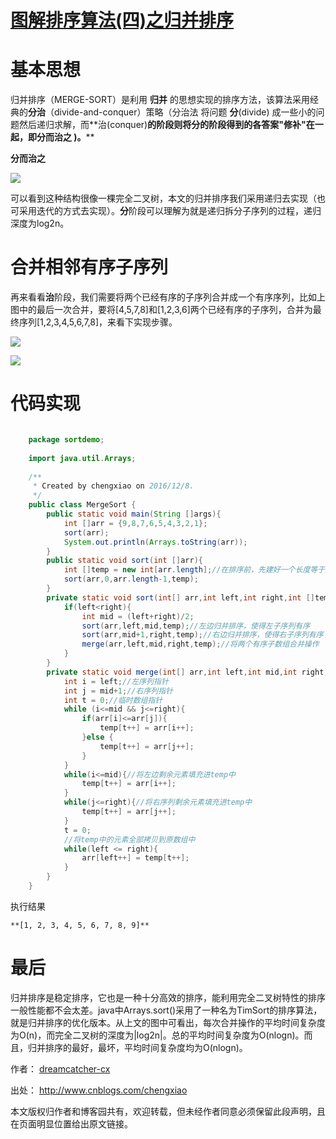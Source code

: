 # [图解排序算法(四)之归并排序][0]

# 基本思想

 归并排序（MERGE-SORT）是利用 **归并** 的思想实现的排序方法，该算法采用经典的**分治**（divide-and-conquer）策略（分治法 将问题 **分**(divide) 成一些小的问题然后递归求解，而**治(conquer)**的阶段则将分的阶段得到的各答案"修补"在一起，即分而治之 )。****

**分而治之**

![][1]

 可以看到这种结构很像一棵完全二叉树，本文的归并排序我们采用递归去实现（也可采用迭代的方式去实现）。**分**阶段可以理解为就是递归拆分子序列的过程，递归深度为log2n。

# 合并相邻有序子序列

 再来看看**治**阶段，我们需要将两个已经有序的子序列合并成一个有序序列，比如上图中的最后一次合并，要将[4,5,7,8]和[1,2,3,6]两个已经有序的子序列，合并为最终序列[1,2,3,4,5,6,7,8]，来看下实现步骤。

![][2]

![][3]

# 代码实现

 
```java

    package sortdemo;
    
    import java.util.Arrays;
    
    /**
     * Created by chengxiao on 2016/12/8.
     */
    public class MergeSort {
        public static void main(String []args){
            int []arr = {9,8,7,6,5,4,3,2,1};
            sort(arr);
            System.out.println(Arrays.toString(arr));
        }
        public static void sort(int []arr){
            int []temp = new int[arr.length];//在排序前，先建好一个长度等于原数组长度的临时数组，避免递归中频繁开辟空间
            sort(arr,0,arr.length-1,temp);
        }
        private static void sort(int[] arr,int left,int right,int []temp){
            if(left<right){
                int mid = (left+right)/2;
                sort(arr,left,mid,temp);//左边归并排序，使得左子序列有序
                sort(arr,mid+1,right,temp);//右边归并排序，使得右子序列有序
                merge(arr,left,mid,right,temp);//将两个有序子数组合并操作
            }
        }
        private static void merge(int[] arr,int left,int mid,int right,int[] temp){
            int i = left;//左序列指针
            int j = mid+1;//右序列指针
            int t = 0;//临时数组指针
            while (i<=mid && j<=right){
                if(arr[i]<=arr[j]){
                    temp[t++] = arr[i++];
                }else {
                    temp[t++] = arr[j++];
                }
            }
            while(i<=mid){//将左边剩余元素填充进temp中
                temp[t++] = arr[i++];
            }
            while(j<=right){//将右序列剩余元素填充进temp中
                temp[t++] = arr[j++];
            }
            t = 0;
            //将temp中的元素全部拷贝到原数组中
            while(left <= right){
                arr[left++] = temp[t++];
            }
        }
    }
```

执行结果

    **[1, 2, 3, 4, 5, 6, 7, 8, 9]**

# 最后

 归并排序是稳定排序，它也是一种十分高效的排序，能利用完全二叉树特性的排序一般性能都不会太差。java中Arrays.sort()采用了一种名为TimSort的排序算法，就是归并排序的优化版本。从上文的图中可看出，每次合并操作的平均时间复杂度为O(n)，而完全二叉树的深度为|log2n|。总的平均时间复杂度为O(nlogn)。而且，归并排序的最好，最坏，平均时间复杂度均为O(nlogn)。

作者： [dreamcatcher-cx][4]

出处： [<http://www.cnblogs.com/chengxiao>][4]

本文版权归作者和博客园共有，欢迎转载，但未经作者同意必须保留此段声明，且在页面明显位置给出原文链接。

[0]: http://www.cnblogs.com/chengxiao/p/6194356.html
[1]: ./img/452283750.png
[2]: ./img/468169540.png
[3]: ./img/588010220.png
[4]: http://www.cnblogs.com/chengxiao/